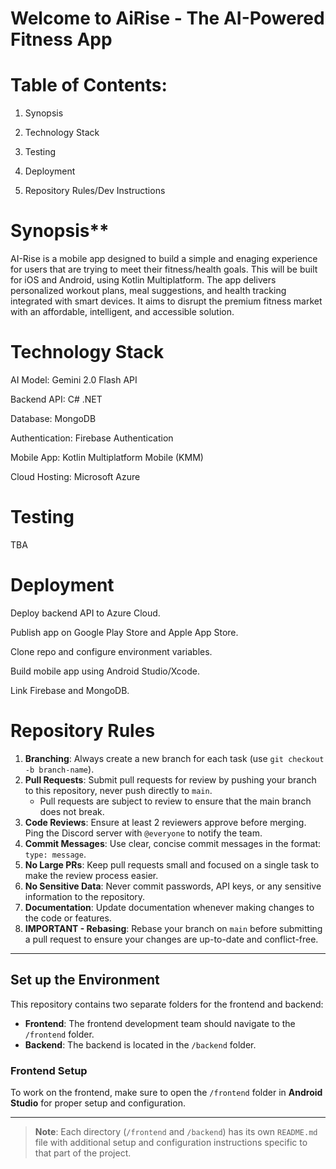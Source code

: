 
# Welcome to AiRise - The AI-Powered Fitness App


# Table of Contents: 

1. Synopsis

2. Technology Stack

3. Testing

4. Deployment

5. Repository Rules/Dev Instructions





# Synopsis**
AI-Rise is a mobile app designed to build a simple and enaging experience for users that are trying to meet their fitness/health goals. This will be built for iOS and Android, using Kotlin Multiplatform. The app delivers personalized workout plans, meal suggestions, and health tracking integrated with smart devices. It aims to disrupt the premium fitness market with an affordable, intelligent, and accessible solution.


# Technology Stack

AI Model: Gemini 2.0 Flash API

Backend API: C# .NET

Database: MongoDB

Authentication: Firebase Authentication

Mobile App: Kotlin Multiplatform Mobile (KMM)

Cloud Hosting: Microsoft Azure




# Testing
TBA



# Deployment 
Deploy backend API to Azure Cloud.

Publish app on Google Play Store and Apple App Store.

Clone repo and configure environment variables.

Build mobile app using Android Studio/Xcode.

Link Firebase and MongoDB.




# Repository Rules

1. **Branching**: Always create a new branch for each task (use `git checkout -b branch-name`).
2. **Pull Requests**: Submit pull requests for review by pushing your branch to this repository, never push directly to `main`.
   - Pull requests are subject to review to ensure that the main branch does not break.
3. **Code Reviews**: Ensure at least 2 reviewers approve before merging. Ping the Discord server with `@everyone` to notify the team.
4. **Commit Messages**: Use clear, concise commit messages in the format: `type: message`.
5. **No Large PRs**: Keep pull requests small and focused on a single task to make the review process easier.
6. **No Sensitive Data**: Never commit passwords, API keys, or any sensitive information to the repository.
7. **Documentation**: Update documentation whenever making changes to the code or features.
8. **IMPORTANT - Rebasing**: Rebase your branch on `main` before submitting a pull request to ensure your changes are up-to-date and conflict-free.

---

## Set up the Environment

This repository contains two separate folders for the frontend and backend:

- **Frontend**: The frontend development team should navigate to the `/frontend` folder.
- **Backend**: The backend is located in the `/backend` folder.

### Frontend Setup

To work on the frontend, make sure to open the `/frontend` folder in **Android Studio** for proper setup and configuration.

---

> **Note**: Each directory (`/frontend` and `/backend`) has its own `README.md` file with additional setup and configuration instructions specific to that part of the project.

